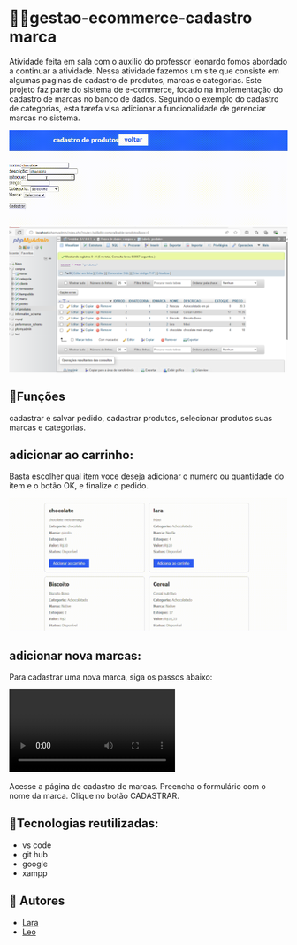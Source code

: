 # 😶‍🌫️gestao-ecommerce-cadastro marca
Atividade feita em sala com o auxilio do professor leonardo fomos abordado a continuar a atividade.
Nessa atividade fazemos um site que consiste em algumas paginas de cadastro de produtos, marcas e categorias.
Este projeto faz parte do sistema de e-commerce, focado na implementação do cadastro de marcas no banco de dados. Seguindo o exemplo do cadastro de categorias, esta tarefa visa adicionar a funcionalidade de gerenciar marcas no sistema.

 ![gif](imgs/telaProd.gif)
 ![png](imgs/img.png)

 ## 🙉Funções
 cadastrar e salvar pedido, cadastrar produtos, selecionar produtos suas marcas e categorias.
 
 ## adicionar ao carrinho:
 Basta escolher qual item voce deseja adicionar o numero ou quantidade do item e o botão OK, e finalize o pedido.

 ![gif](imgs/gif.gif)

 ## adicionar nova marcas:
Para cadastrar uma nova marca, siga os passos abaixo:

![gif](imgs/gif2.mp4)

Acesse a página de cadastro de marcas.
Preencha o formulário com o nome da marca.
Clique no botão CADASTRAR.

 ## 🐓Tecnologias reutilizadas:
 
 * vs code
 * git hub
 * google
 * xampp


 ## 🌻 Autores
 * [Lara](https://github.com/laraassuncao18)
 * [Leo](https://github.com/LeonardoRochaMarista)